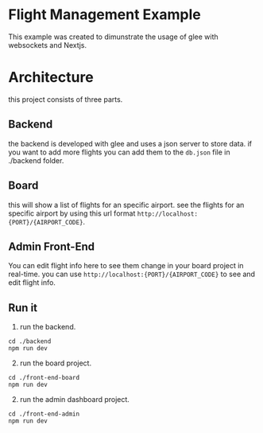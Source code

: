# Flight Management Example

This example was created to dimunstrate the usage of glee with websockets and Nextjs.

# Architecture

this project consists of three parts.
## Backend
the backend is developed with glee and uses a json server to store data. if you want to add more flights you can add them to the `db.json` file in ./backend folder.

## Board
this will show a list of flights for an specific airport. see the flights for an specific airport by using this url format `http://localhost:{PORT}/{AIRPORT_CODE}`.
## Admin Front-End
You can edit flight info here to see them change in your board project in real-time. you can use `http://localhost:{PORT}/{AIRPORT_CODE}` to see and edit flight info.

## Run it

1) run the backend.

```
cd ./backend
npm run dev
```
2) run the board project.

```
cd ./front-end-board
npm run dev
```
2) run the admin dashboard project.

```
cd ./front-end-admin
npm run dev
```